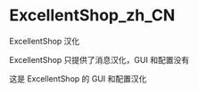 # ExcellentShop_zh_CN

ExcellentShop 汉化

ExcellentShop 只提供了消息汉化，GUI 和配置没有

这是 ExcellentShop 的 GUI 和配置汉化
